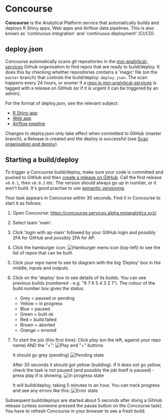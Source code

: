 # Concourse

**Concourse** is the Analytical Platform service that automatically builds and deploys R Shiny apps, Web apps and Airflow data pipelines. This is also known as 'continuous integration' and 'continuous deployment' (CI/CD).

## deploy.json

Concourse automatically scans git repositories in the [moj-analytical-services](https://github.com/moj-analytical-services/) Github organisation to find repos that are ready to build/deploy.  It does this by checking whether repositories contains a 'magic' file (on the `master` branch) that controls the build/deploy: `deploy.json`. The scan happens every 24 hours, or sooner if a [repo in moj-analytical-services](https://github.com/moj-analytical-services) is tagged with a release on GitHub (or if it is urgent it can be triggered by an admin).

For the format of deploy.json, see the relevant subject:

* [R Shiny app](#rshiny-deploy)
* [Web app](https://moj-analytical-services.github.io/platform_user_guidance/deploying-a-static-web-app.html#deploy.json-1)
* [Airflow pipeline](https://moj-analytical-services.github.io/platform_user_guidance/data-pipelines.html#deploy.json)

Changes to deploy.json only take effect when committed to GitHub (master branch), a Release is created and the deploy is successful (see [Scan organisation and deploy](/static-app.html#scan-organisation-and-deploy)).

## Starting a build/deploy

To trigger a Concourse build/deploy, make sure your code is committed and pushed to GitHub and then [create a release on GitHub](https://help.github.com/articles/creating-releases/). Call the first release `v0.0.1`, then `v0.0.2` etc. The version should always go up in number, or it won't build. It's good practise to use [semantic versioning](https://semver.org/).

Your task appears in Concourse within 30 seconds. Find it in Concourse to start it as follows:

1. Open Concourse: https://concourse.services.alpha.mojanalytics.xyz/
2. Select team 'main'.
3. Click 'login with ap-main' followed by your GitHub login and possibly 2FA for GitHub and possibly 2FA for AP.
4. Click the hamburger icon: ![Hamburger menu icon](images/build_and_deploy/concourse_menu.png) (top-left) to see the list of repos that can be built.
5. Click your repo name to see its diagram with the big 'Deploy' box in the middle, inputs and outputs.
6. Click on the 'deploy' box to see details of its builds. You can see previous builds (numbered - e.g. "8 7 6 5 4 3 2 1"). The colour of the build number box gives the status:
    * Grey = paused or pending
    * Yellow = in progress
    * Blue = paused
    * Green = built ok
    * Red = build failed
    * Brown = aborted
    * Orange = errored
7. To start the job (this first time): Click *play* (on the left, against your repo name) AND the "*+*":
   ![Play and "+" buttons](images/build_and_deploy/concourse_new_build.png)

   It should go grey (pending)
   ![Pending state](images/build_and_deploy/concourse_pending.png)

   After 30 seconds it should got yellow (building). If it does not go yellow, check the task is not paused (and possibly the job itself is paused) - press play if is showing.
   ![In progress state](images/build_and_deploy/concourse_in_progress.png)

   It will build/deploy, taking 5 minutes to an hour. You can track progress and see any errors like this:
   ![Error state](images/build_and_deploy/concourse_error.png)

Subsequent build/deploys are started about 5 seconds after doing a GitHub release (unless someone pressed the pause button on the Concourse task). You have to refresh Concourse in your browser to see a fresh build.
